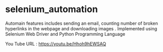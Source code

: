 # selenium_automation
Automain features includes sending an email, counting number of broken hyperlinks in the webpage and downloading images .
Implemented using Selenium Web Driver and Python Programming Language

You Tube URL : https://youtu.be/Hhoh9hEWSAQ
